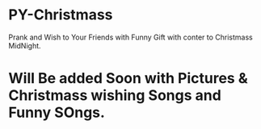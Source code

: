 # PY-Christmass
Prank and Wish to Your Friends with Funny Gift with conter to Christmass MidNight.
# Will Be added Soon with Pictures & Christmass wishing Songs and Funny SOngs.
